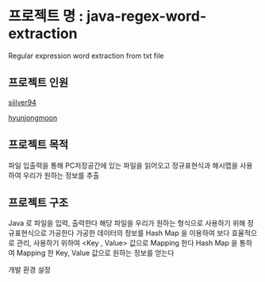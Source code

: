 # 프로젝트 명 : java-regex-word-extraction
Regular expression word extraction from txt file


## 프로젝트 인원


[siilver94](https://github.com/siilver94)

[hyunjongmoon](https://github.com/hyunjongmoon)


## 프로젝트 목적

파일 입출력을 통해 PC저장공간에 있는 파일을 읽어오고 정규표현식과 해시맵을 사용하여 우리가 원하는 정보를 추출

## 프로젝트 구조
Java 로 파일을 입력, 출력한다
해당 파일을 우리가 원하는 형식으로 사용하기 위해 정규표현식으로 가공한다
가공한 데이터의 정보를 Hash Map 을 이용하여 보다 효율적으로 관리, 사용하기 위하여 <Key , Value> 값으로 Mapping 한다
Hash Map 을 통하여 Mapping 한 Key, Value 값으로 원하는 정보를 얻는다

개발 환경 설정
